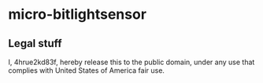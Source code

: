 # micro-bitlightsensor

## Legal stuff

I, 4hrue2kd83f, hereby release this to the public domain, under any use that complies with United States of America fair use.
